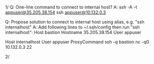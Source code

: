 1/ 
Q: One-line command to connect to internal host?
A: ssh -A -t appuser@35.205.38.154 ssh appuser@10.132.0.3

Q: Propose solution to connect to internal host using alias, e.g. "ssh internalhost" 
A: Add following lines to ~/.ssh/config then run "ssh internalhost":
Host bastion
Hostname 35.205.38.154
User appuser

Host internalhost
User appuser
ProxyCommand ssh -q bastion nc -q0 10.132.0.3 22

2/
